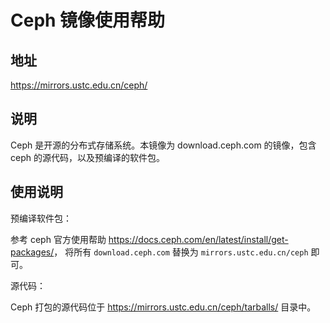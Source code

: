 # Ceph 镜像使用帮助

## 地址

<https://mirrors.ustc.edu.cn/ceph/>

## 说明

Ceph 是开源的分布式存储系统。本镜像为 download.ceph.com 的镜像，包含
ceph 的源代码，以及预编译的软件包。

## 使用说明

预编译软件包：

参考 ceph 官方使用帮助
<https://docs.ceph.com/en/latest/install/get-packages/>， 将所有
`download.ceph.com` 替换为 `mirrors.ustc.edu.cn/ceph` 即可。

源代码：

Ceph 打包的源代码位于 <https://mirrors.ustc.edu.cn/ceph/tarballs/>
目录中。
